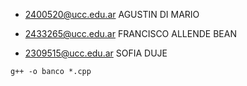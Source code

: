- 2400520@ucc.edu.ar AGUSTIN DI MARIO

- 2433265@ucc.edu.ar FRANCISCO ALLENDE BEAN

- 2309515@ucc.edu.ar SOFIA DUJE

```
g++ -o banco *.cpp
